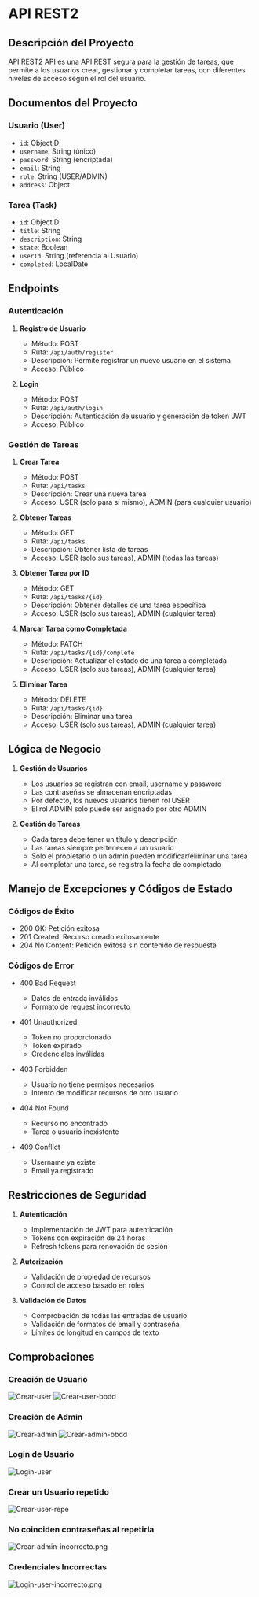 # API REST2

## Descripción del Proyecto
API REST2 API es una API REST segura para la gestión de tareas, que permite a los usuarios crear, gestionar y completar tareas, con diferentes niveles de acceso según el rol del usuario.

## Documentos del Proyecto

### Usuario (User)
- `id`: ObjectID
- `username`: String (único)
- `password`: String (encriptada)
- `email`: String
- `role`: String (USER/ADMIN)
- `address`: Object


### Tarea (Task)
- `id`: ObjectID
- `title`: String
- `description`: String
- `state`: Boolean
- `userId`: String (referencia al Usuario)
- `completed`: LocalDate

## Endpoints

### Autenticación
1. **Registro de Usuario**
    - Método: POST
    - Ruta: `/api/auth/register`
    - Descripción: Permite registrar un nuevo usuario en el sistema
    - Acceso: Público

2. **Login**
    - Método: POST
    - Ruta: `/api/auth/login`
    - Descripción: Autenticación de usuario y generación de token JWT
    - Acceso: Público

### Gestión de Tareas

1. **Crear Tarea**
    - Método: POST
    - Ruta: `/api/tasks`
    - Descripción: Crear una nueva tarea
    - Acceso: USER (solo para sí mismo), ADMIN (para cualquier usuario)

2. **Obtener Tareas**
    - Método: GET
    - Ruta: `/api/tasks`
    - Descripción: Obtener lista de tareas
    - Acceso: USER (solo sus tareas), ADMIN (todas las tareas)

3. **Obtener Tarea por ID**
    - Método: GET
    - Ruta: `/api/tasks/{id}`
    - Descripción: Obtener detalles de una tarea específica
    - Acceso: USER (solo sus tareas), ADMIN (cualquier tarea)

4. **Marcar Tarea como Completada**
    - Método: PATCH
    - Ruta: `/api/tasks/{id}/complete`
    - Descripción: Actualizar el estado de una tarea a completada
    - Acceso: USER (solo sus tareas), ADMIN (cualquier tarea)

5. **Eliminar Tarea**
    - Método: DELETE
    - Ruta: `/api/tasks/{id}`
    - Descripción: Eliminar una tarea
    - Acceso: USER (solo sus tareas), ADMIN (cualquier tarea)

## Lógica de Negocio

1. **Gestión de Usuarios**
    - Los usuarios se registran con email, username y password
    - Las contraseñas se almacenan encriptadas
    - Por defecto, los nuevos usuarios tienen rol USER
    - El rol ADMIN solo puede ser asignado por otro ADMIN

2. **Gestión de Tareas**
    - Cada tarea debe tener un título y descripción
    - Las tareas siempre pertenecen a un usuario
    - Solo el propietario o un admin pueden modificar/eliminar una tarea
    - Al completar una tarea, se registra la fecha de completado

## Manejo de Excepciones y Códigos de Estado

### Códigos de Éxito
- 200 OK: Petición exitosa
- 201 Created: Recurso creado exitosamente
- 204 No Content: Petición exitosa sin contenido de respuesta

### Códigos de Error
- 400 Bad Request
    - Datos de entrada inválidos
    - Formato de request incorrecto

- 401 Unauthorized
    - Token no proporcionado
    - Token expirado
    - Credenciales inválidas

- 403 Forbidden
    - Usuario no tiene permisos necesarios
    - Intento de modificar recursos de otro usuario

- 404 Not Found
    - Recurso no encontrado
    - Tarea o usuario inexistente

- 409 Conflict
    - Username ya existe
    - Email ya registrado


## Restricciones de Seguridad

1. **Autenticación**
    - Implementación de JWT para autenticación
    - Tokens con expiración de 24 horas
    - Refresh tokens para renovación de sesión

2. **Autorización**
    - Validación de propiedad de recursos
    - Control de acceso basado en roles

3. **Validación de Datos**
    - Comprobación de todas las entradas de usuario
    - Validación de formatos de email y contraseña
    - Límites de longitud en campos de texto


## Comprobaciones

### Creación de Usuario

![Crear-user](Comprobaciones%2FCrear-user.png)
![Crear-user-bbdd](Comprobaciones%2FCrear-user-bbdd.png)


### Creación de Admin

![Crear-admin](Comprobaciones%2FCrear-admin.png)
![Crear-admin-bbdd](Comprobaciones%2FCrear-admin-bbdd.png)


### Login de Usuario

![Login-user](Comprobaciones%2FLogin-user.png)


### Crear un Usuario repetido

![Crear-user-repe](Comprobaciones%2FCrear-user-repe.png)


### No coinciden contraseñas al repetirla

![Crear-admin-incorrecto.png](Comprobaciones%2FCrear-admin-incorrecto.png)


### Credenciales Incorrectas

![Login-user-incorrecto.png](Comprobaciones%2FLogin-user-incorrecto.png)
